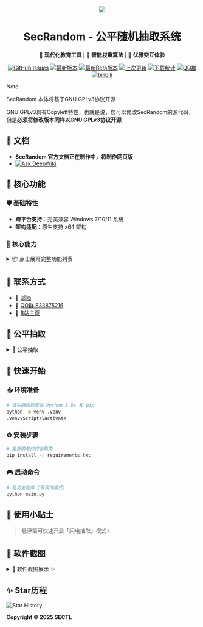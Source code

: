 <div align="center">

<image src="resources/SecRandom.png" height="128"/>

# SecRandom - 公平随机抽取系统

🚀 **现代化教育工具** | 🎯 **智能权重算法** | 🎨 **优雅交互体验**

</div>

<!-- 星穹列车·白露的医疗舱公告 -->
<div align="center">

[![GitHub Issues](https://img.shields.io/github/issues-search/SECTL/SecRandom?query=is%3Aopen&style=for-the-badge&color=00b4ab&logo=github&label=问题)](https://github.com/SECTL/SecRandom/issues)
[![最新版本](https://img.shields.io/github/v/release/SECTL/SecRandom?style=for-the-badge&color=00b4ab&label=最新正式版)](https://github.com/SECTL/SecRandom/releases/latest)
[![最新Beta版本](https://img.shields.io/github/v/release/SECTL/SecRandom?style=for-the-badge&color=00b4ab&label=测试版)](https://github.com/SECTL/SecRandom/releases/)
[![上次更新](https://img.shields.io/github/last-commit/SECTL/SecRandom?style=for-the-badge&color=00b4ab&label=最后摸鱼时间)](https://github.com/SECTL/SecRandom/commits/master)
[![下载统计](https://img.shields.io/github/downloads/SECTL/SecRandom/total?style=for-the-badge&color=00b4ab&label=累计下载)](https://github.com/SECTL/SecRandom/releases)
[![QQ群](https://img.shields.io/badge/-QQ%E7%BE%A4%EF%BD%9C833875216-blue?style=for-the-badge&logo=QQ)](https://qm.qq.com/q/iWcfaPHn7W)
[![bilibili](https://img.shields.io/badge/-UP%E4%B8%BB%EF%BD%9C黎泽懿-%23FB7299?style=for-the-badge&logo=bilibili)](https://space.bilibili.com/520571577)


</div>

> [!note]
> 
> SecRandom 本体将基于GNU GPLv3协议开源
> 
> GNU GPLv3具有Copyleft特性，也就是说，您可以修改SecRandom的源代码，但是**必须将修改版本同样以GNU GPLv3协议开源**

## 📄 **文档**
 - **SecRandom 官方文档正在制作中，将制作网页版**
 - [![Ask DeepWiki](https://deepwiki.com/badge.svg)](https://deepwiki.com/SECTL/SecRandom)

## 🌈 核心功能

### 🛡️ 基础特性
- **跨平台支持**：完美兼容 Windows 7/10/11 系统
- **架构适配**：原生支持 x64 架构

### 🎯 核心能力
<details>
<summary>📦 点击展开完整功能列表</summary>

## 💻 **适配系统**
- ✅ Windows 7 及以上版本操作系统
- ✅ x64, x86 架构

## 🎉 **功能**
- ✅ **抽单人/抽多人/抽小组/抽性别 等抽取方式**
- ✅ **结果语音提示功能**
- ✅ **可开关的历史记录**
- ✅ **带时间戳的详细抽取记录**
- ✅ **多名单管理**
- ✅ **独立抽取与设置界面**
- ✅ **便捷悬浮窗设计**
- ✅ **自动清除抽取记录**
- ✅ **抽取动态权重系统**
- ✅ **公平抽取的概率可视化**
- ✅ **抽取结果播报支持更多功能**
- ✅ **开机自启动支持**
- ✅ **现代化UI设计**

</details>

## 📮 **联系方式**
* 📧 [邮箱](mailto:lzy.12@foxmail.com)
* 👥 [QQ群 833875216](https://qm.qq.com/q/iWcfaPHn7W)
* 🎥 [B站主页](https://space.bilibili.com/520571577)

## 📖 **公平抽取**
<details>
<summary>📖 公平抽取</summary>

> [!note]
>
> **简介**:
> 公平抽取是一种随机抽取方式，它确保每个成员被抽取的权重由系统决定，从而避免不公平的结果。
> 这种方式适用于需要随机且公平的抽取学生回答问题或进行其他需要公平分配的场景。
> SecRandom的公平抽取的实现基于动态权重系统，通过多个方面来进行权重的计算。

### **动态权重**
> [!note]
>
> 动态权重是SecRandom的公平抽取的核心机制。
> 它通过以下几个方面来计算每个成员的权重：
> 1. 总抽取次数(被抽中次数越多权重越低)
> 2. 抽取各小组次数
> 3. 抽取各性别次数
> 4. 基础权重
> 5. 冷启动(防止新学生权重过低)

</details>

## 🚀 快速开始

### 📥 环境准备
```bash
# 请先确保已安装 Python 3.8+ 和 pip
python -m venv .venv
.venv\Scripts\activate
```

### ⚙️ 安装步骤
```bash
# 星野前辈的安装指南
pip install -r requirements.txt
```

### 🎮 启动命令
```bash
# 启动主程序 (带调试模式)
python main.py
```

## 📌 使用小贴士
<!-- 白露的温馨提醒 -->
> 悬浮窗可快速开启「闪电抽取」模式⚡

## 📌 **软件截图**
<details>
<summary>📸 软件截图展示 ✨</summary>

![抽人](ScreenSots/主界面_抽人_浅色.png)
![抽奖](ScreenSots/主界面_抽奖_浅色.png)

</details>

## ✨ **Star历程**
<picture>
  <source media="(prefers-color-scheme: dark)" srcset="https://api.star-history.com/svg?repos=SECTL/SecRandom&type=Date&theme=dark">
  <img alt="Star History" src="https://api.star-history.com/svg?repos=SECTL/SecRandom&type=Date">
</picture>

**Copyright © 2025 SECTL**